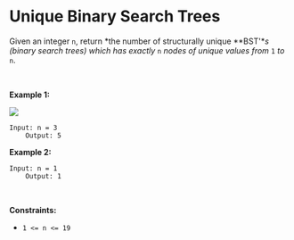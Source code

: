 # Unique Binary Search Trees


Given an integer `n`, return *the number of structurally unique
**BST'**s (binary search trees) which has exactly* `n` *nodes of unique
values from* `1` *to* `n`.

 

**Example 1:**

![](https://assets.leetcode.com/uploads/2021/01/18/uniquebstn3.jpg)

    Input: n = 3
        Output: 5
        

**Example 2:**

    Input: n = 1
        Output: 1
        

 

**Constraints:**

- `1 <= n <= 19`
